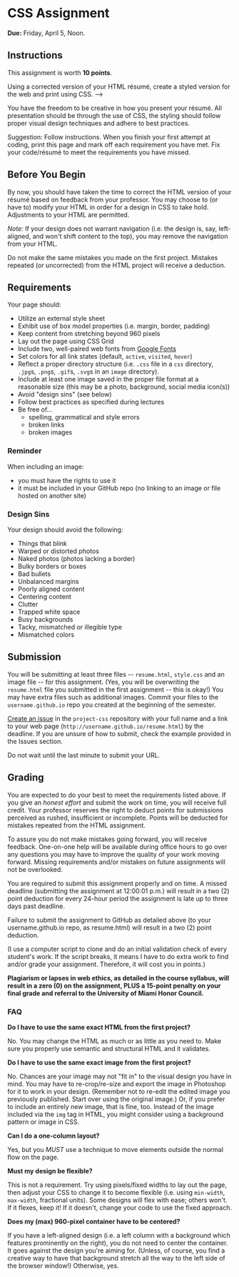 # CSS Assignment

**Due:** Friday, April 5, Noon.


## Instructions

This assignment is worth **10 points**.

Using a corrected version of your HTML résumé, create a styled version for the web and print using CSS. -->

You have the freedom to be creative in how you present your résumé. All presentation should be through the use of CSS, the styling should follow proper visual design techniques and adhere to best practices.

Suggestion: Follow instructions. When you finish your first attempt at coding, print this page and mark off each requirement you have met. Fix your code/résumé to meet the requirements you have missed.

## Before You Begin

By now, you should have taken the time to correct the HTML version of your résumé based on feedback from your professor. You may choose to (or have to) modify your HTML in order for a design in CSS to take hold. Adjustments to your HTML are permitted.

*Note:* If your design does not warrant navigation (i.e. the design is, say, left-aligned, and won't shift content to the top), you may remove the navigation from your HTML.

Do not make the same mistakes you made on the first project. Mistakes repeated (or uncorrected) from the HTML project will receive a deduction.


## Requirements

Your page should:

- Utilize an external style sheet
- Exhibit use of box model properties (i.e. margin, border, padding)
- Keep content from stretching beyond 960 pixels
- Lay out the page using CSS Grid
- Include two, well-paired web fonts from [Google Fonts](https://fonts.google.com/)
- Set colors for all link states (default, `active`, `visited`, `hover`)
- Reflect a proper directory structure (i.e. `.css` file in a `css` directory, `.jpg`s, `.png`s, `.gif`s, `.svg`s in an `image` directory).
- Include at least one image saved in the proper file format at a reasonable size (this may be a photo, background, social media icon(s))
- Avoid "design sins" (see below)
- Follow best practices as specified during lectures
- Be free of...
  - spelling, grammatical and style errors
  - broken links
  - broken images


### Reminder

When including an image:

- you must have the rights to use it
- it must be included in your GitHub repo (no linking to an image or file hosted on another site)


### Design Sins

Your design should avoid the following:

- Things that blink
- Warped or distorted photos
- Naked photos (photos lacking a border)
- Bulky borders or boxes
- Bad bullets
- Unbalanced margins
- Poorly aligned content
- Centering content
- Clutter
- Trapped white space
- Busy backgrounds
- Tacky, mismatched or illegible type
- Mismatched colors


## Submission

You will be submitting at least three files -- `resume.html`, `style.css` and an image file -- for this assignment. (Yes, you will be overwriting the `resume.html` file you submitted in the first assignment -- this is okay!) You may have extra files such as additional images. Commit your files to the `username.github.io` repo you created at the beginning of the semester.

[Create an issue](https://github.com/umiami-web-design/project-css/issues) in the `project-css` repository with your full name and a link to your web page (`http://username.github.io/resume.html`) by the deadline. If you are unsure of how to submit, check the example provided in the Issues section.

Do not wait until the last minute to submit your URL.


## Grading

You are expected to do your best to meet the requirements listed above. If you give an *honest effort* and submit the work on time, you will receive full credit. Your professor reserves the right to deduct points for submissions perceived as rushed, insufficient or incomplete. Points will be deducted for mistakes repeated from the HTML assignment.

To assure you do not make mistakes going forward, you will receive feedback. One-on-one help will be available during office hours to go over any questions you may have to improve the quality of your work moving forward. Missing requirements and/or mistakes on future assignments will not be overlooked.

You are required to submit this assignment properly and on time. A missed deadline (submitting the assignment at 12:00:01 p.m.) will result in a two (2) point deduction for every 24-hour period the assignment is late up to three days past deadline.

Failure to submit the assignment to GitHub as detailed above (to your username.github.io repo, as resume.html) will result in a two (2) point deduction.

(I use a computer script to clone and do an initial validation check of every student's work. If the script breaks, it means I have to do extra work to find and/or grade your assignment. Therefore, it will cost you in points.)

**Plagiarism or lapses in web ethics, as detailed in the course syllabus, will result in a zero (0) on the assignment, PLUS a 15-point penalty on your final grade and referral to the University of Miami Honor Council.**


### FAQ

**Do I have to use the same exact HTML from the first project?**

No. You may change the HTML as much or as little as you need to. Make sure you properly use semantic and structural HTML and it validates.

**Do I have to use the same exact image from the first project?**

No. Chances are your image may not "fit in" to the visual design you have in mind. You may have to re-crop/re-size and export the image in Photoshop for it to work in your design. (Remember not to re-edit the edited image you previously published. Start over using the original image.) Or, if you prefer to include an entirely new image, that is fine, too. Instead of the image included via the `img` tag in HTML, you might consider using a background pattern or image in CSS.

**Can I do a one-column layout?**

Yes, but you *MUST* use a technique to move elements outside the normal flow on the page.

**Must my design be flexible?**

This is not a requirement. Try using pixels/fixed widths to lay out the page, then adjust your CSS to change it to become flexible (i.e. using `min-width`, `max-width`, fractional units). Some designs will flex with ease; others won't. If it flexes, keep it! If it doesn't, change your code to use the fixed approach.

**Does my (max) 960-pixel container have to be centered?**

If you have a left-aligned design (i.e. a left column with a background which features prominently on the right), you do not need to center the container. It goes against the design you're aiming for. (Unless, of course, you find a creative way to have that background stretch all the way to the left side of the browser window!) Otherwise, yes.
<!--

**Good luck!**
